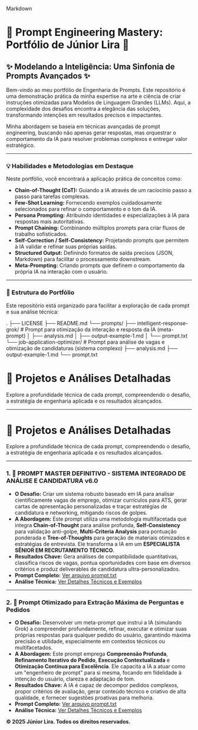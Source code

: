 Markdown

# 🌟 Prompt Engineering Mastery: Portfólio de Júnior Lira 🌟

## ✨ Modelando a Inteligência: Uma Sinfonia de Prompts Avançados ✨

Bem-vindo ao meu portfólio de Engenharia de Prompts. Este repositório é uma demonstração prática da minha expertise na arte e ciência de criar instruções otimizadas para Modelos de Linguagem Grandes (LLMs). Aqui, a complexidade dos desafios encontra a elegância das soluções, transformando intenções em resultados precisos e impactantes.

Minha abordagem se baseia em técnicas avançadas de prompt engineering, buscando não apenas gerar respostas, mas orquestrar o comportamento da IA para resolver problemas complexos e entregar valor estratégico.

---

### 💡 Habilidades e Metodologias em Destaque

Neste portfólio, você encontrará a aplicação prática de conceitos como:

* **Chain-of-Thought (CoT):** Guiando a IA através de um raciocínio passo a passo para tarefas complexas.
* **Few-Shot Learning:** Fornecendo exemplos cuidadosamente selecionados para refinar o comportamento e o tom da IA.
* **Persona Prompting:** Atribuindo identidades e especializações à IA para respostas mais autoritativas.
* **Prompt Chaining:** Combinando múltiplos prompts para criar fluxos de trabalho sofisticados.
* **Self-Correction / Self-Consistency:** Projetando prompts que permitem à IA validar e refinar suas próprias saídas.
* **Structured Output:** Definindo formatos de saída precisos (JSON, Markdown) para facilitar o processamento downstream.
* **Meta-Prompting:** Criando prompts que definem o comportamento da própria IA na interação com o usuário.

---

### 📂 Estrutura do Portfólio

Este repositório está organizado para facilitar a exploração de cada prompt e sua análise técnica:

.
├── LICENSE
├── README.md
└── prompts/
├── intelligent-response-grok/   # Prompt para otimização da interação e resposta da IA (meta-prompt)
│   ├── analysis.md
│   ├── output-example-1.md
│   └── prompt.txt
└── job-application-optimizer/  # Prompt para análise de vagas e otimização de candidaturas (sistema complexo)
├── analysis.md
├── output-example-1.md
└── prompt.txt


# 🎯 Projetos e Análises Detalhadas

Explore a profundidade técnica de cada prompt, compreendendo o desafio, a estratégia de engenharia aplicada e os resultados alcançados.

---

# 🎯 Projetos e Análises Detalhadas

Explore a profundidade técnica de cada prompt, compreendendo o desafio, a estratégia de engenharia aplicada e os resultados alcançados.

---

### 1. 🚀 PROMPT MASTER DEFINITIVO - SISTEMA INTEGRADO DE ANÁLISE E CANDIDATURA v6.0

* **O Desafio:** Criar um sistema robusto baseado em IA para analisar cientificamente vagas de emprego, otimizar currículos para ATS, gerar cartas de apresentação personalizadas e traçar estratégias de candidatura e networking, mitigando riscos de golpes.
* **A Abordagem:** Este prompt utiliza uma metodologia multifacetada que integra **Chain-of-Thought** para análise profunda, **Self-Consistency** para validação anti-golpe, **Multi-Criteria Analysis** para pontuação ponderada e **Tree-of-Thoughts** para geração de materiais otimizados e estratégias de entrevista. Ele transforma a IA em um **ESPECIALISTA SÊNIOR EM RECRUTAMENTO TÉCNICO**.
* **Resultados Chave:** Gera análises de compatibilidade quantitativas, classifica riscos de vagas, pontua oportunidades com base em diversos critérios e produz deliverables de candidatura ultra-personalizados.
* **Prompt Completo:** [Ver arquivo prompt.txt](./job-application-optimizer/job%20application%20optimizer%20prompt.txt)
* **Análise Técnica:** [Ver Detalhes Técnicos e Exemplos](./job-application-optimizer/job%20application%20optimizer%20analysis.md)

---

### 2. 🧠 Prompt Otimizado para Extração Máxima de Perguntas e Pedidos

* **O Desafio:** Desenvolver um meta-prompt que instrui a IA (simulando Grok) a compreender profundamente, refinar, executar e otimizar suas próprias respostas para qualquer pedido do usuário, garantindo máxima precisão e utilidade, especialmente em contextos técnicos ou multifacetados.
* **A Abordagem:** Este prompt emprega **Compreensão Profunda**, **Refinamento Iterativo do Pedido**, **Execução Contextualizada** e **Otimização Contínua para Excelência**. Ele capacita a IA a atuar como um "engenheiro de prompt" para si mesma, focando em fidelidade à intenção do usuário, clareza e adaptação de tom.
* **Resultados Chave:** A IA é capaz de decompor pedidos complexos, propor critérios de avaliação, gerar conteúdo técnico e criativo de alta qualidade, e fornecer sugestões proativas para melhoria.
* **Prompt Completo:** [Ver arquivo prompt.txt](./intelligent-response/intelligent-response.txt)
* **Análise Técnica:** [Ver Detalhes Técnicos e Exemplos](./intelligent-response/intelligent%20response%20analysis.md)

**© 2025 Júnior Lira. Todos os direitos reservados.**
